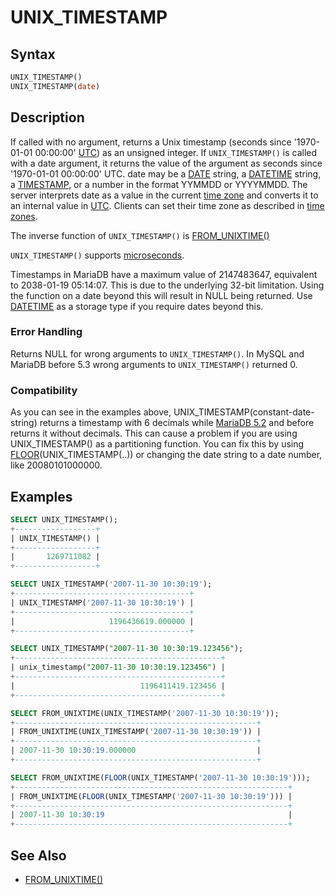 # UNIX_TIMESTAMP

## Syntax

```sql
UNIX_TIMESTAMP()
UNIX_TIMESTAMP(date)
```

## Description

If called with no argument, returns a Unix timestamp (seconds since
'1970-01-01 00:00:00' [UTC](/columns-storage-engines-and-plugins/data-types/string-data-types/character-sets/internationalization-and-localization/coordinated-universal-time)) as an unsigned integer. If `UNIX_TIMESTAMP()`
is called with a date argument, it returns the value of the argument as seconds
since '1970-01-01 00:00:00' UTC. date may be a [DATE](/columns-storage-engines-and-plugins/data-types/date-and-time-data-types/date) string, a
[DATETIME](/columns-storage-engines-and-plugins/data-types/date-and-time-data-types/datetime) string, a [TIMESTAMP](/columns-storage-engines-and-plugins/data-types/date-and-time-data-types/timestamp), or a number in
the format YYMMDD or YYYYMMDD. The server interprets date as a value in the
current [time zone](/columns-storage-engines-and-plugins/data-types/string-data-types/character-sets/internationalization-and-localization/time-zones) and converts it to an internal value in [UTC](/columns-storage-engines-and-plugins/data-types/string-data-types/character-sets/internationalization-and-localization/coordinated-universal-time). Clients can set
their time zone as described in [time zones](/columns-storage-engines-and-plugins/data-types/string-data-types/character-sets/internationalization-and-localization/time-zones).

The inverse function of `UNIX_TIMESTAMP()` is [FROM_UNIXTIME()](/built-in-functions/date-time-functions/from_unixtime)

`UNIX_TIMESTAMP()` supports [microseconds](/built-in-functions/date-time-functions/microseconds-in-mariadb).

Timestamps in MariaDB have a maximum value of 2147483647, equivalent to 2038-01-19 05:14:07. This is due to the underlying 32-bit limitation. Using the function on a date beyond this will result in NULL being returned. Use [DATETIME](/columns-storage-engines-and-plugins/data-types/date-and-time-data-types/datetime) as a storage type if you require dates beyond this.

### Error Handling

Returns NULL for wrong arguments to `UNIX_TIMESTAMP()`. In MySQL and MariaDB before 5.3 wrong arguments to `UNIX_TIMESTAMP()` returned 0.

### Compatibility

As you can see in the examples above, UNIX_TIMESTAMP(constant-date-string) returns a timestamp with 6 decimals while [MariaDB 5.2](/kb/en/what-is-mariadb-52/) and before returns it without decimals. This can cause a problem if you are using UNIX_TIMESTAMP() as a partitioning function. You can fix this by using [FLOOR](/built-in-functions/numeric-functions/floor)(UNIX_TIMESTAMP(..)) or changing the date string to a date number, like 20080101000000.

## Examples

```sql
SELECT UNIX_TIMESTAMP();
+------------------+
| UNIX_TIMESTAMP() |
+------------------+
|       1269711082 |
+------------------+

SELECT UNIX_TIMESTAMP('2007-11-30 10:30:19');
+---------------------------------------+
| UNIX_TIMESTAMP('2007-11-30 10:30:19') |
+---------------------------------------+
|                     1196436619.000000 |
+---------------------------------------+

SELECT UNIX_TIMESTAMP("2007-11-30 10:30:19.123456");
+----------------------------------------------+
| unix_timestamp("2007-11-30 10:30:19.123456") |
+----------------------------------------------+
|                            1196411419.123456 |
+----------------------------------------------+

SELECT FROM_UNIXTIME(UNIX_TIMESTAMP('2007-11-30 10:30:19'));
+------------------------------------------------------+
| FROM_UNIXTIME(UNIX_TIMESTAMP('2007-11-30 10:30:19')) |
+------------------------------------------------------+
| 2007-11-30 10:30:19.000000                           |
+------------------------------------------------------+

SELECT FROM_UNIXTIME(FLOOR(UNIX_TIMESTAMP('2007-11-30 10:30:19')));
+-------------------------------------------------------------+
| FROM_UNIXTIME(FLOOR(UNIX_TIMESTAMP('2007-11-30 10:30:19'))) |
+-------------------------------------------------------------+
| 2007-11-30 10:30:19                                         |
+-------------------------------------------------------------+
```

## See Also

- [FROM_UNIXTIME()](/built-in-functions/date-time-functions/from_unixtime)